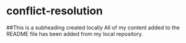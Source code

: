 # conflict-resolution

##This is a subheading created locally
All of my content added to the README file has been added from my local repository.
